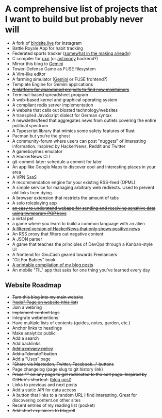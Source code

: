 # A comprehensive list of projects that I want to build but probably never will

- A fork of [birdsite.live](https://github.com/NicolasConstant/BirdsiteLive)
  for instagram
- Battle Royale App for habit tracking
- Federated sports tracker ([somewhat in the making already](https://github.com/SamR1/FitTrackee/issues/16))
- C compiler for [uxn](https://wiki.xxiivv.com/site/uxn.html) (or
  [antimony](https://github.com/antimony-lang/antimony) backend?)
- Mirror this blog to [Gemini](https://gemini.circumlunar.space/)
- Tower-Defense Game as FUSE filesystem
- A Vim-like editor
- A farming simulator ([Gemini](https://gemini.circumlunar.space/) or FUSE frontend?)
- Template Engine for Gemini applications
- [~~A platform for abandoned projects to find new maintainers~~](https://seeking-maintainers.net/)
- Terminal-based spreadsheet program
- A web-based kernel and graphical operating system
- A compliant redis server implementation
- A website that calls out bloated technology/websites
- A transpiled JavaScript dialect for German syntax
- A newsletter/feed that aggregates news from outlets covering the entire political spectrum
- A Typescript library that mimics some safety features of Rust
- Pacman but you're the ghost
- A community-forum where users can post "nuggets" of interesting information. Inspired by HackerNews, Reddit and Twitter
- A gameboy/nes emulator
- A HackerNews CLI
- git-commit-later: schedule a commit for later
- An app like Google Maps to discover cool and interesting places in your area
- A VPN SaaS
- A recommendation engine for your existing RSS-feed (OPML)
- A simple service for managing arbitrary web redirects. Used to prevent old links from dying.
- A browser extension that restricts the amount of tabs
- A solo roleplaying app
- [~~an easy to understand webapp for sending and receiving sensitive data using twmporary PGP keys~~](https://sendpasswords.net)
- a virtal pet
- a game where you learn to build a common language with an alien
- [~~A filtered version of HackerNews that only shows positive news~~](https://github.com/garritfra/positive_hackernews)
- An RSS proxy that filters out negative content
- A JSON parser
- A game that teaches the principles of DevOps through a Kanban-style UI
- A frontend for GnuCash geared towards Freelancers
- "Git For Babies" book
- [A printable compilation of my blog posts](/posts/2024-04-07-five-years-of-blogging)
- An mobile "TIL" app that asks for one thing you've learned every day

## Website Roadmap

- ~~Turn this blog into my main website~~
- [~~"todo" Page on website (this list)~~](/todo)
- Join a webring
- ~~Implement content tags~~
- Integrate webmentions
- Have multiple lists of contents (guides, notes, garden, etc.)
- Anchor links to headings
- Make analytics public
- Add a search
- Add backlinks
- [~~Add a privacy policy~~](/privacy)
- ~~Add a "donate" button~~
- Add a "Uses" page
- ~~"Share via Mastodon, Twitter, Facebook..." buttons~~
- Page changelog (page slug to git history link)
- ~~Press "." on any page to get redirected to the edit page. Inspired by GitHub's shortcut.~~ ([blog post](/posts/2022-10-05-simple-guestbook))
- Links to previous and next posts
- Add a static API for data access
- A button that links to a random URL I find interesting. Great for discovering content.on other sites
- Recent entries of my reading list (pocket)
- ~~Add short explainers to blogroll~~

